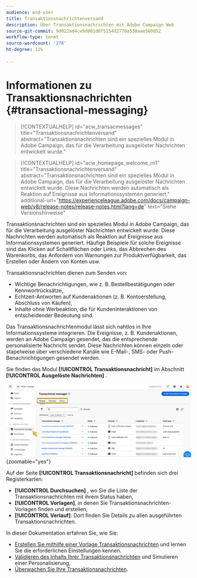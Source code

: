 ```yaml
---
audience: end-user
title: Transaktionsnachrichtenversand
description: Über Transaktionsnachrichten mit Adobe Campaign Web
source-git-commit: 9d022ad4ce9d001d6f5154d2778a538aae560d52
workflow-type: tm+mt
source-wordcount: '278'
ht-degree: 11%

---
```


# Informationen zu Transaktionsnachrichten {#transactional-messaging}

>[!CONTEXTUALHELP]
>id="acw_transacmessages"
>title="Transaktionsnachrichtenversand"
>abstract="Transaktionsnachrichten sind ein spezielles Modul in Adobe Campaign, das für die Verarbeitung ausgelöster Nachrichten entwickelt wurde."

>[!CONTEXTUALHELP]
>id="acw_homepage_welcome_rn1"
>title="Transaktionsnachrichtenversand"
>abstract="Transaktionsnachrichten sind ein spezielles Modul in Adobe Campaign, das für die Verarbeitung ausgelöster Nachrichten entwickelt wurde. Diese Nachrichten werden automatisch als Reaktion auf Ereignisse aus Informationssystemen generiert."
>additional-url="https://experienceleague.adobe.com/docs/campaign-web/v8/release-notes/release-notes.html?lang=de" text="Siehe Versionshinweise"

<!-- >>[!CONTEXTUALHELP]
>id="acw_transacmessages_exclusionlogs"
>title="Transactional messaging exclusion logs"
>abstract="Transactional messaging exclusion logs" -->

Transaktionsnachrichten sind ein spezielles Modul in Adobe Campaign, das für die Verarbeitung ausgelöster Nachrichten entwickelt wurde. Diese Nachrichten werden automatisch als Reaktion auf Ereignisse aus Informationssystemen generiert. Häufige Beispiele für solche Ereignisse sind das Klicken auf Schaltflächen oder Links, das Abbrechen des Warenkorbs, das Anfordern von Warnungen zur Produktverfügbarkeit, das Erstellen oder Ändern von Konten usw.

Transaktionsnachrichten dienen zum Senden von:

* Wichtige Benachrichtigungen, wie z. B. Bestellbestätigungen oder Kennwortrücksätze,
* Echtzeit-Antworten auf Kundenaktionen (z. B. Kontoerstellung, Abschluss von Käufen),
* Inhalte ohne Werbeaktion, die für Kundeninteraktionen von entscheidender Bedeutung sind.

Das Transaktionsnachrichtenmodul lässt sich nahtlos in Ihre Informationssysteme integrieren. Die Ereignisse, z. B. Kundenaktionen, werden an Adobe Campaign gesendet, das die entsprechende personalisierte Nachricht sendet. Diese Nachrichten können einzeln oder stapelweise über verschiedene Kanäle wie E-Mail-, SMS- oder Push-Benachrichtigungen gesendet werden.

Sie finden das Modul **[!UICONTROL Transaktionsnachricht]** im Abschnitt **[!UICONTROL Ausgelöste Nachrichten]** .

![](assets/transactional.png){zoomable="yes"}

Auf der Seite **[!UICONTROL Transaktionsnachricht]** befinden sich drei Registerkarten:

* **[!UICONTROL Durchsuchen]** , wo Sie die Liste der Transaktionsnachrichten mit ihrem Status haben,
* **[!UICONTROL Vorlagen]**, in denen Sie Transaktionsnachrichten-Vorlagen finden und erstellen,
* **[!UICONTROL Verlauf]**: Dort finden Sie Details zu allen ausgeführten Transaktionsnachrichten.

In dieser Dokumentation erfahren Sie, wie Sie:

* [Erstellen Sie mithilfe einer Vorlage Transaktionsnachrichten](create-transactional.md) und lernen Sie die erforderlichen Einstellungen kennen.
* [Validieren des Inhalts Ihrer Transaktionsnachrichten](validate-transactional.md) und Simulieren einer Personalisierung,
* [Überwachen Sie Ihre Transaktionsnachrichten](monitor-transactional.md).
